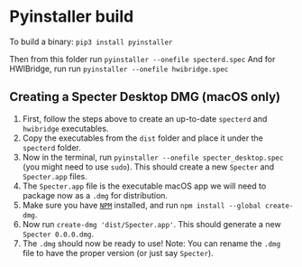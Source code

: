 # Pyinstaller build

To build a binary: `pip3 install pyinstaller`

Then from this folder run `pyinstaller --onefile specterd.spec`
And for HWIBridge, run run `pyinstaller --onefile hwibridge.spec`

## Creating a Specter Desktop DMG (macOS only)
1. First, follow the steps above to create an up-to-date `specterd` and `hwibridge` executables.
2. Copy the executables from the `dist` folder and place it under the `specterd` folder.
3. Now in the terminal, run `pyinstaller --onefile specter_desktop.spec` (you might need to use `sudo`). This should create a new `Specter` and `Specter.app` files.
4. The `Specter.app` file is the executable macOS app we will need to package now as a `.dmg` for distribution.
5. Make sure you have [`NPM`](https://www.npmjs.com/get-npm) installed, and run `npm install --global create-dmg`.
6. Now run `create-dmg 'dist/Specter.app'`. This should generate a new `Specter 0.0.0.dmg`.
7. The `.dmg` should now be ready to use! Note: You can rename the `.dmg` file to have the proper version (or just say `Specter`).
